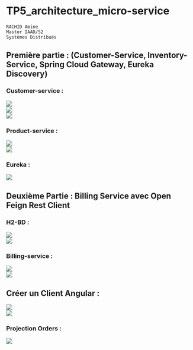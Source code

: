 # TP5_architecture_micro-service

```
RACHID Amine
Master IAAD/S2
Systèmes Distribués
```

## Première partie : (Customer-Service, Inventory-Service, Spring Cloud Gateway, Eureka Discovery)

### Customer-service :

<div>
<img src="https://github.com/AmineRACHID/TP4_AmineRACHID_Micro-services/assets/127174852/8386ec60-4be5-43d7-8e78-cd7654a88b87">
</div>
<div>
<img src="https://github.com/AmineRACHID/TP4_AmineRACHID_Micro-services/assets/127174852/14f56d6a-13f4-451b-98ff-6e0696fa6fad">
</div>
<div>
<img src="https://github.com/AmineRACHID/TP4_AmineRACHID_Micro-services/assets/127174852/db13813d-8b85-4712-b640-3c868aad5804">
</div>

### Product-service :

<div>
<img src="https://github.com/AmineRACHID/TP4_AmineRACHID_Micro-services/assets/127174852/5775dc3c-219a-4766-a15e-53ec7d67af5f">
</div>
<div>
<img src="https://github.com/AmineRACHID/TP4_AmineRACHID_Micro-services/assets/127174852/b2f355e0-ec8b-4445-964b-e0f733a849ad">
</div>

### Eureka :

<div>
<img src="https://github.com/AmineRACHID/TP4_AmineRACHID_Micro-services/assets/127174852/7a6db7e6-84d6-4221-bfce-e78311599e59">
</div>


## Deuxième Partie : Billing Service avec Open Feign Rest Client

### H2-BD :

<div>
<img src="https://github.com/AmineRACHID/TP4_AmineRACHID_Micro-services/assets/127174852/73dd219f-8a0d-433d-b199-809fbf9148e8">
</div>
<div>
<img src="https://github.com/AmineRACHID/TP4_AmineRACHID_Micro-services/assets/127174852/a604e822-6894-470d-b0ab-845cd5c82b2c">
</div>

### Billing-service :

<div>
<img src="https://github.com/AmineRACHID/TP4_AmineRACHID_Micro-services/assets/127174852/8d6b8214-37a5-4008-86e3-cdb1656c567c">
</div>
<div>
<img src="https://github.com/AmineRACHID/TP4_AmineRACHID_Micro-services/assets/127174852/1c8ac395-094e-4b12-b150-0694004bfa33">
</div>

## Créer un Client Angular :

<div>
<img src="https://github.com/AmineRACHID/TP4_AmineRACHID_Micro-services/assets/127174852/20ba78bb-e9ec-437d-ab5f-f04b2e13c5c2">
</div>
<div>
<img src="https://github.com/AmineRACHID/TP4_AmineRACHID_Micro-services/assets/127174852/e1909033-872b-4b75-bf8b-44f5cca3d422">
</div>

### Projection Orders :

<div>
<img src="https://github.com/AmineRACHID/TP4_AmineRACHID_Micro-services/assets/127174852/5df86224-d3fe-4a8d-b584-0c21939a9355">
</div>









